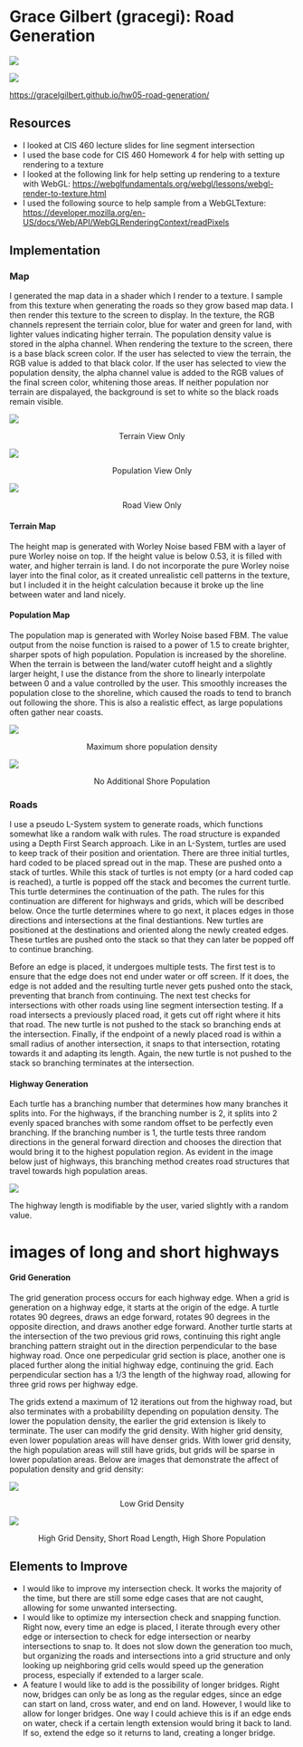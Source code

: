 # Grace Gilbert (gracegi): Road Generation

![](Images/Cover1.png)

![](Images/Cover2.png)

https://gracelgilbert.github.io/hw05-road-generation/

## Resources
- I looked at CIS 460 lecture slides for line segment intersection
- I used the base code for CIS 460 Homework 4 for help with setting up rendering to a texture
- I looked at the following link for help setting up rendering to a texture with WebGL: https://webglfundamentals.org/webgl/lessons/webgl-render-to-texture.html
- I used the following source to help sample from a WebGLTexture: https://developer.mozilla.org/en-US/docs/Web/API/WebGLRenderingContext/readPixels

## Implementation
### Map
I generated the map data in a shader which I render to a texture. I sample from this texture when generating the roads so they grow based map data. I then render this texture to the screen to display. In the texture, the RGB channels represent the terriain color, blue for water and green for land, with lighter values indicating higher terrain. The population density value is stored in the alpha channel. When rendering the texture to the screen, there is a base black screen color. If the user has selected to view the terrain, the RGB value is added to that black color.  If the user has selected to view the population density, the alpha channel value is added to the RGB values of the final screen color, whitening those areas. If neither population nor terrain are dispalayed, the background is set to white so the black roads remain visible.

![](Images/TerrainView.png)
<p align="center">
  Terrain View Only
</p>

![](Images/PopulationView.png)
<p align="center">
  Population View Only
</p>

![](Images/WhiteView.png)
<p align="center">
  Road View Only
</p>

#### Terrain Map
The height map is generated with Worley Noise based FBM with a layer of pure Worley noise on top. If the height value is below 0.53, it is filled with water, and higher terrain is land. I do not incorporate the pure Worley noise layer into the final color, as it created unrealistic cell patterns in the texture, but I included it in the height calculation because it broke up the line between water and land nicely. 
#### Population Map
The population map is generated with Worley Noise based FBM. The value output from the noise function is raised to a power of 1.5 to create brighter, sharper spots of high population. Population is increased by the shoreline. When the terrain is between the land/water cutoff height and a slightly larger height, I use the distance from the shore to linearly interpolate between 0 and a value controlled by the user. This smoothly increases the population close to the shoreline, which caused the roads to tend to branch out following the shore. This is also a realistic effect, as large populations often gather near coasts.

![](Images/HighShoreDensity.png)
<p align="center">
  Maximum shore population density
</p>

![](Images/NoShorePop.png)
<p align="center">
  No Additional Shore Population
</p>

### Roads
I use a pseudo L-System system to generate roads, which functions somewhat like a random walk with rules. The road structure is expanded using a Depth First Search approach. Like in an L-System, turtles are used to keep track of their position and orientation. There are three initial turtles, hard coded to be placed spread out in the map. These are pushed onto a stack of turtles. While this stack of turtles is not empty (or a hard coded cap is reached), a turtle is popped off the stack and becomes the current turtle. This turtle determines the continuation of the path. The rules for this continuation are different for highways and grids, which will be described below. Once the turtle determines where to go next, it places edges in those directions and intersections at the final destiantions. New turtles are positioned at the destinations and oriented along the newly created edges. These turtles are pushed onto the stack so that they can later be popped off to continue branching.

Before an edge is placed, it undergoes multiple tests. The first test is to ensure that the edge does not end under water or off screen.  If it does, the edge is not added and the resulting turtle never gets pushed onto the stack, preventing that branch from continuing.  The next test checks for intersections with other roads using line segment intersection testing. If a road intersects a previously placed road, it gets cut off right where it hits that road. The new turtle is not pushed to the stack so branching ends at the intersection. Finally, if the endpoint of a newly placed road is within a small radius of another intersection, it snaps to that intersection, rotating towards it and adapting its length. Again, the new turtle is not pushed to the stack so branching terminates at the intersection.

#### Highway Generation
Each turtle has a branching number that determines how many branches it splits into. For the highways, if the branching number is 2, it splits into 2 evenly spaced branches with some random offset to be perfectly even branching. If the branching number is 1, the turtle tests three random directions in the general forward direction and chooses the direction that would bring it to the highest population region. As evident in the image below just of highways, this branching method creates road structures that travel towards high population areas. 

![](Images/JustHighways2.png)

The highway length is modifiable by the user, varied slightly with a random value. 

# images of long and short highways

#### Grid Generation
The grid generation process occurs for each highway edge. When a grid is generation on a highway edge, it starts at the origin of the edge. A turtle rotates 90 degrees, draws an edge forward, rotates 90 degrees in the opposite direction, and draws another edge forward. Another turtle starts at the intersection of the two previous grid rows, continuing this right angle branching pattern straight out in the direction perpendicular to the base highway road. Once one perpedicular grid section is place, another one is placed further along the initial highway edge, continuing the grid. Each perpendicular section has a 1/3 the length of the highway road, allowing for three grid rows per highway edge. 

The grids extend a maximum of 12 iterations out from the highway road, but also terminates with a probabililty depending on population density. The lower the population density, the earlier the grid extension is likely to terminate. The user can modify the grid density. With higher grid density, even lower population areas will have denser grids. With lower grid density, the high population areas will still have grids, but grids will be sparse in lower population areas. Below are images that demonstrate the affect of population density and grid density:

![](Images/LowGridDensity.png)
<p align="center">
  Low Grid Density
</p>

![](Images/HighPopShortRoadsHighGrid.png)
<p align="center">
  High Grid Density, Short Road Length, High Shore Population
</p>


## Elements to Improve
- I would like to improve my intersection check. It works the majority of the time, but there are still some edge cases that are not caught, allowing for some unwanted intersecting.
- I would like to optimize my intersection check and snapping function. Right now, every time an edge is placed, I iterate through every other edge or intersection to check for edge intersection or nearby intersections to snap to. It does not slow down the generation too much, but organizing the roads and intersections into a grid structure and only looking up neighboring grid cells would speed up the generation process, especially if extended to a larger scale.
- A feature I would like to add is the possibility of longer bridges. Right now, bridges can only be as long as the regular edges, since an edge can start on land, cross water, and end on land. However, I would like to allow for longer bridges. One way I could achieve this is if an edge ends on water, check if a certain length extension would bring it back to land. If so, extend the edge so it returns to land, creating a longer bridge.


